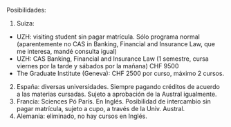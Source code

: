 Posibilidades:

1) Suiza: 
- UZH: visiting student sin pagar matrícula. Sólo programa normal (aparentemente no CAS in Banking, Financial and Insurance Law, que me interesa, mandé consulta igual)
- UZH: CAS Banking, Financial and Insurance Law (1 semestre, cursa viernes por la tarde y sábados por la mañana) CHF 9500
- The Graduate Institute (Geneva): CHF 2500 por curso, máximo 2 cursos. 

2) España: diversas universidades. Siempre pagando créditos de acuerdo a las materias cursadas. Sujeto a aprobación de la Austral igualmente. 
3) Francia: Sciences Pó París. En Inglés. Posibilidad de intercambio sin pagar matrícula, sujeto a cupo, a través de la Univ. Austral. 
4) Alemania: eliminado, no hay cursos en Inglés.